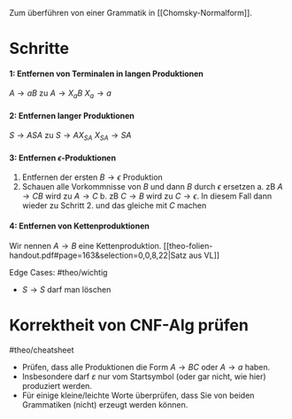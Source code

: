 Zum überführen von einer Grammatik in [[Chomsky-Normalform]].

# Schritte
#### 1: Entfernen von Terminalen in langen Produktionen
$A \rightarrow aB$
zu
$A \rightarrow X_aB$
$X_a \rightarrow a$
#### 2: Entfernen langer Produktionen
$S \rightarrow ASA$
zu
$S \rightarrow AX_{SA}$
$X_{SA} \rightarrow SA$
#### 3: Entfernen $\epsilon$-Produktionen
1. Entfernen der ersten $B \rightarrow \epsilon$ Produktion
2. Schauen alle Vorkommnisse von $B$ und dann $B$ durch $\epsilon$ ersetzen
	a. zB $A \rightarrow CB$ wird zu $A \rightarrow C$
	b. zB $C \rightarrow B$ wird zu $C \rightarrow \epsilon$.
		 In diesem Fall dann wieder zu Schritt 2. und das gleiche mit $C$ machen
#### 4: Entfernen von Kettenproduktionen
Wir nennen $A \rightarrow B$ eine Kettenproduktion. [[theo-folien-handout.pdf#page=163&selection=0,0,8,22|Satz aus VL]]

Edge Cases: #theo/wichtig 
- $S \rightarrow S$ darf man löschen 

# Korrektheit von CNF-Alg prüfen
#theo/cheatsheet 
- Prüfen, dass alle Produktionen die Form $A \rightarrow B C$ oder $A \rightarrow a$ haben.
- Insbesondere darf $\varepsilon$ nur vom Startsymbol (oder gar nicht, wie hier) produziert werden.
- Für einige kleine/leichte Worte überprüfen, dass Sie von beiden Grammatiken (nicht) erzeugt werden können.
